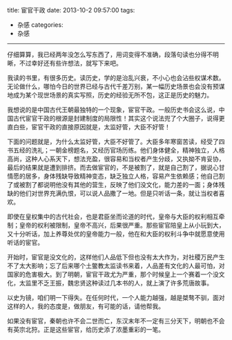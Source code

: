 title: 宦官干政
date: 2013-10-2 09:57:00
tags: 
- 杂感
categories:
- 杂感
---
仔细算算，我已经两年没怎么写东西了，用词变得不准确，段落句读也分得不明晰，不过幸好还有些许想法，就写下来吧。

我读的书里，有很多历史。读历史，学的是治乱兴衰，不小心也会沾些权谋术数。无论做什么，哪怕今日的世界已经与古代千差万别，某一幅历史场景也会没有预谋地成为某个现世场景的真实写照，历史的经验无所不包，这正是历史的魅力。

我想说的是中国古代王朝最独特的一个现象，宦官干政。一般历史书会这么说，中国古代宦官干政的根源是封建制度的局限性！其实这个说法兜了个大圈子，说得更直白些，宦官干政的直接原因就是，太监好管，大臣不好管！
<!--more-->
下面的问题就是，为什么太监好管，大臣不好管了。大臣多年寒窗苦读，经受了四书五经的洗礼；一朝金榜题名，又经历官场历练。他们身体健全，精神独立，人格高尚，这种人心系天下，想法充盈，很容易和当权者产生分歧，又执拗不肯妥协，最后的结果就是遭到排挤。而去做宦官的，不是被割了，就是自己割了，据说心甘情愿的居多，身体残缺导致精神变态，缺乏独立人格，容易产生依赖感；他自己割了或被割了都说明他没有其他的营生，反映了他们没文化，能力差的一面；身体残缺的他们对世界充满仇恨，可以说人品撒了一地。但是只听话一条，就让当权者喜欢。

即使在皇权集中的古代社会，也是君臣坐而论道的时代，皇帝与大臣的权利相互牵制；皇帝的权利被限制，皇帝不高兴，后果很严重。那些宦官陪皇上从小玩到大，又十分听话，加上养尊处优的皇帝能力一般，他在和大臣的权利斗争中就愿意使用听话的宦官。

开始时，宦官是没文化的，这样他们人品低下但也没有太大作为，对社稷万民产生不了太大影响；忘了后来哪个土鳖教太监读书来着，人品差有文化的人最可怕，对国家的危害极大。到了明朝，宦官干政尤为严重，那个时候皇上一个赛着一个没文化，太监里不乏王振，魏忠贤这种读过几本书的人，就上演了许多荒唐故事。

以史为镜，咱们明一下得失。在任何时代，一个人能力越强，越是桀骜不驯，面对这样的人，我的态度是，做朋友，有可能的话，请他帮我。

如果没有宦官，秦朝也许不会二世而亡，东汉末年不一定有三分天下，明朝也不会有英宗北狩。正是这些宦官，给历史添了浓墨重彩的一笔。
